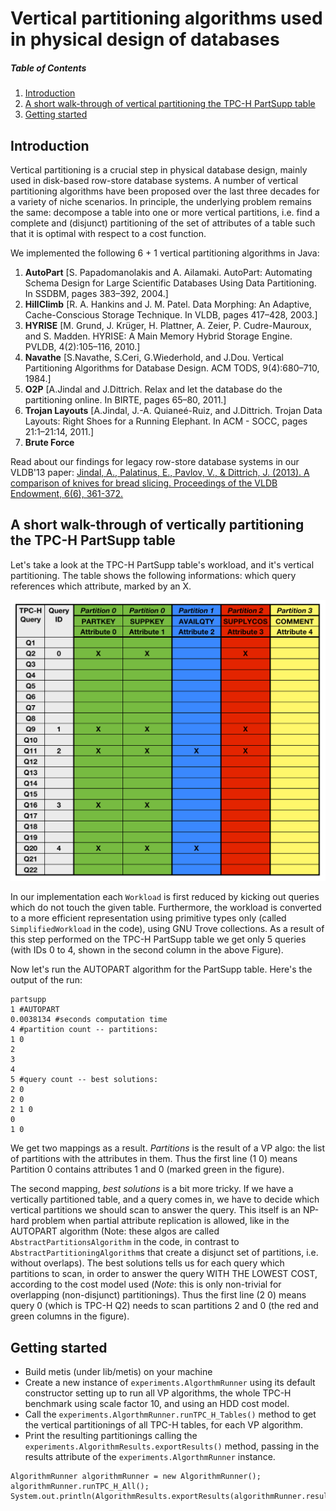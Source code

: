 # Vertical partitioning algorithms used in physical design of databases

##### Table of Contents
1. [Introduction](#introduction)
2. [A short walk-through of vertical partitioning the TPC-H PartSupp table](#a-short-walk-through-of-vertical-partitioning-the-tpc-h-partsupp-table)
3. [Getting started](#getting-started)

## Introduction

Vertical partitioning is a crucial step in physical database design, mainly used in disk-based row-store database systems. A number of vertical partitioning algorithms have been proposed over the last three decades for a variety of niche scenarios. In principle, the underlying problem remains the same: decompose a table into one or more vertical partitions, i.e. find a complete and (disjunct) partitioning of the set of attributes of a table such that it is optimal with respect to a cost function.

We implemented the following 6 + 1 vertical partitioning algorithms in Java:

1. **AutoPart** [S. Papadomanolakis and A. Ailamaki. AutoPart: Automating Schema Design for Large Scientific Databases Using Data Partitioning. In SSDBM, pages 383–392, 2004.]
2. **HillClimb** [R. A. Hankins and J. M. Patel. Data Morphing: An Adaptive, Cache-Conscious Storage Technique. In VLDB, pages 417–428, 2003.]
3. **HYRISE** [M. Grund, J. Krüger, H. Plattner, A. Zeier, P. Cudre-Mauroux, and S. Madden. HYRISE: A Main Memory Hybrid Storage Engine. PVLDB, 4(2):105–116, 2010.]
4. **Navathe** [S.Navathe, S.Ceri, G.Wiederhold, and J.Dou. Vertical Partitioning Algorithms for Database Design. ACM TODS, 9(4):680–710, 1984.]
5. **O2P** [A.Jindal and J.Dittrich. Relax and let the database do the partitioning online. In BIRTE, pages 65–80, 2011.]
6. **Trojan Layouts** [A.Jindal, J.-A. Quianeé-Ruiz, and J.Dittrich. Trojan Data Layouts: Right Shoes for a Running Elephant. In ACM - SOCC, pages 21:1–21:14, 2011.]
7. **Brute Force**

Read about our findings for legacy row-store database systems in our VLDB'13 paper: [Jindal, A., Palatinus, E., Pavlov, V., & Dittrich, J. (2013). A comparison of knives for bread slicing. Proceedings of the VLDB Endowment, 6(6), 361-372.](http://www.vldb.org/pvldb/vol6/p361-jindal.pdf)


## A short walk-through of vertically partitioning the TPC-H PartSupp table

Let's take a look at the TPC-H PartSupp table's workload, and it's vertical partitioning.  The table shows the following informations: which query references which attribute, marked by an X.

![Vertical partitioning of the TPC-H PartSupp table.](img/VP_tpch_partsupp.png "Vertical partitioning of the TPC-H PartSupp table.")

In our implementation each `Workload` is first reduced by kicking out queries which do not touch the given table. Furthermore, the workload is converted to a more efficient representation using primitive types only (called `SimplifiedWorkload` in the code), using GNU Trove collections. As a result of this step performed on the TPC-H PartSupp table we get only 5 queries (with IDs 0 to 4, shown in the second column in the above Figure).

Now let's run the AUTOPART algorithm for the PartSupp table. Here's the output of the run:

```
partsupp
1 #AUTOPART
0.0038134 #seconds computation time
4 #partition count -- partitions:
1 0
2
3
4
5 #query count -- best solutions:
2 0
2 0
2 1 0
0
1 0
```

We get two mappings as a result. _Partitions_ is the result of a VP algo: the list of partitions with the attributes in them. Thus the first line (1 0) means Partition 0 contains attributes 1 and 0 (marked green in the figure).

The second mapping, _best solutions_ is a bit more tricky. If we have a vertically partitioned table, and a query comes in, we have to decide which vertical partitions we should scan to answer the query. This itself is an NP-hard problem when partial attribute replication is allowed, like in the AUTOPART algorithm (Note: these algos are called `AbstractPartitionsAlgorithm` in the code, in contrast to `AbstractPartitioningAlgorithm`s that create a disjunct set of partitions, i.e. without overlaps). The best solutions tells us for each query which partitions to scan, in order to answer the query WITH THE LOWEST COST, according to the cost model used (_Note_: this is only non-trivial for overlapping (non-disjunct) partitionings). Thus the first line (2 0) means query 0 (which is TPC-H Q2) needs to scan partitions 2 and 0 (the red and green columns in the figure).

## Getting started

* Build metis (under lib/metis) on your machine
* Create a new instance of `experiments.AlgorthmRunner` using its default constructor setting up to run all VP algorithms, the whole TPC-H benchmark using scale factor 10, and using an HDD cost model.
* Call the `experiments.AlgorthmRunner.runTPC_H_Tables()` method to get the vertical partitionings of all TPC-H tables, for each VP algorithm.
* Print the resulting partitionings calling the `experiments.AlgorithmResults.exportResults()` method, passing in the results attribute of the `experiments.AlgorthmRunner` instance.

```
AlgorithmRunner algorithmRunner = new AlgorithmRunner();
algorithmRunner.runTPC_H_All();
System.out.println(AlgorithmResults.exportResults(algorithmRunner.results));
```
